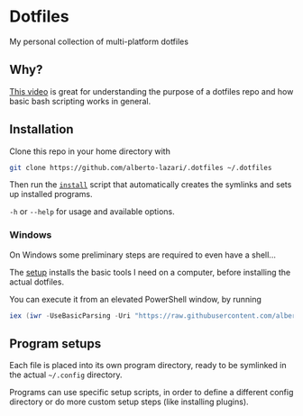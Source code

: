 # Dotfiles
My personal collection of multi-platform dotfiles

## Why?
[This video](https://www.youtube.com/watch?v=mSXOYhfDFYo) is great for understanding the purpose of a dotfiles repo and how basic bash scripting works in general.

## Installation
Clone this repo in your home directory with
```bash
git clone https://github.com/alberto-lazari/.dotfiles ~/.dotfiles
```

Then run the [`install`](install) script that automatically creates the symlinks and sets up installed programs.

`-h` or `--help` for usage and available options.

### Windows
On Windows some preliminary steps are required to even have a shell...

The [setup](windows-setup.ps1) installs the basic tools I need on a computer,
before installing the actual dotfiles.

You can execute it from an elevated PowerShell window,
by running
```powershell
iex (iwr -UseBasicParsing -Uri "https://raw.githubusercontent.com/alberto-lazari/.dotfiles/refs/heads/main/windows-setup.ps1")
```

## Program setups
Each file is placed into its own program directory, ready to be symlinked in the actual `~/.config` directory.

Programs can use specific setup scripts, in order to define a different config directory or do more custom setup steps (like installing plugins).
